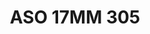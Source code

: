 ---
title: ASO 17MM 305
date: 
draft: false

# descripcion
description : Anillo de plata 925.

materials: Plata 1020

color: 

dimensions: 17mm diámetro

code: 05-23-1694

type: "Anillos"

categories: []

price: $10.060,00

price_eftvo: $8.550,00

# Images
# first image will be shown in the product page
images:
  # - image: "images/path_to_image"
  # La ubicacion de las imagenes es imagenes/Anillos/Anillos.Solo Plata/05-23-1694-aso-17mm-305
  - image: "./images/anillos/solo_plata/05-23-1694-aso-17mm-305.jpg"
---